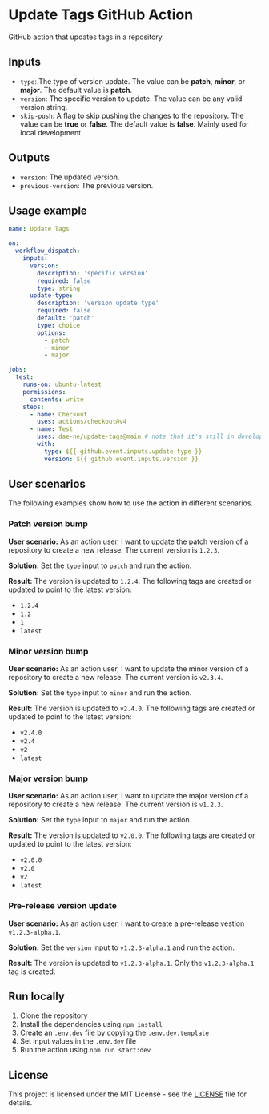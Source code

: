 # Update Tags GitHub Action

GitHub action that updates tags in a repository.


## Inputs

- `type`: The type of version update. The value can be **patch**, **minor**, or **major**. The default value is **patch**.
- `version`: The specific version to update. The value can be any valid version string.
- `skip-push`: A flag to skip pushing the changes to the repository. The value can be **true** or **false**. The default value is **false**. Mainly used for local development.


## Outputs

- `version`: The updated version.
- `previous-version`: The previous version.


## Usage example

```yaml
name: Update Tags

on:
  workflow_dispatch:
    inputs:
      version:
        description: 'specific version'
        required: false
        type: string
      update-type:
        description: 'version update type'
        required: false
        default: 'patch'
        type: choice
        options:
          - patch
          - minor
          - major

jobs:
  test:
    runs-on: ubuntu-latest
    permissions:
      contents: write
    steps:
      - name: Checkout
        uses: actions/checkout@v4
      - name: Test
        uses: dae-ne/update-tags@main # note that it's still in development, the version will be updated later (e.g. dae-ne/update-tags@v1)
        with:
          type: ${{ github.event.inputs.update-type }}
          version: ${{ github.event.inputs.version }}
```


## User scenarios

The following examples show how to use the action in different scenarios.

### Patch version bump

**User scenario:** As an action user, I want to update the patch version of a repository to create a new release. The current version is `1.2.3`.

**Solution:** Set the `type` input to `patch` and run the action.

**Result:** The version is updated to `1.2.4`. The following tags are created or updated to point to the latest version:

- `1.2.4`
- `1.2`
- `1`
- `latest`

### Minor version bump

**User scenario:** As an action user, I want to update the minor version of a repository to create a new release. The current version is `v2.3.4`.

**Solution:** Set the `type` input to `minor` and run the action.

**Result:** The version is updated to `v2.4.0`. The following tags are created or updated to point to the latest version:

- `v2.4.0`
- `v2.4`
- `v2`
- `latest`

### Major version bump

**User scenario:** As an action user, I want to update the major version of a repository to create a new release. The current version is `v1.2.3`.

**Solution:** Set the `type` input to `major` and run the action.

**Result:** The version is updated to `v2.0.0`. The following tags are created or updated to point to the latest version:

- `v2.0.0`
- `v2.0`
- `v2`
- `latest`

### Pre-release version update

**User scenario:** As an action user, I want to create a pre-release vestion `v1.2.3-alpha.1`.

**Solution:** Set the `version` input to `v1.2.3-alpha.1` and run the action.

**Result:** The version is updated to `v1.2.3-alpha.1`. Only the `v1.2.3-alpha.1` tag is created.


## Run locally

1. Clone the repository
2. Install the dependencies using `npm install`
3. Create an `.env.dev` file by copying the `.env.dev.template`
4. Set input values in the `.env.dev` file
5. Run the action using `npm run start:dev`


## License

This project is licensed under the MIT License - see the [LICENSE](LICENSE) file for details.
